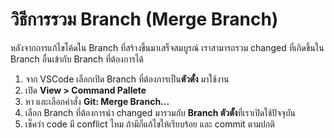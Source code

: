 
# วิธีการรวม Branch (Merge Branch)

หลังจากการแก้ไขโค้ดใน Branch ที่สร้างขึ้นมาเสร็จสมบูรณ์ เราสามารถรวม changed ที่เกิดขึ้นใน Branch อื่นเข้ากับ Branch ที่ต้องการได้

1. จาก VSCode เลือกเปิด Branch ที่ต้องการเป็น**ตัวตั้ง** มาใช้งาน
2. เปิด **View > Command Pallete**
3. หา และเลือกคำสั่ง **Git: Merge Branch...**
4. เลือก Branch ที่ต้องการนำ changed มารวมกับ **Branch ตัวตั้ง**ที่เราเปิดใช้ปัจจุบัน
5. เช็คว่า code มี conflict ไหม ถ้ามีก็แก้ไขให้เรียบร้อย และ commit ตามปกติ